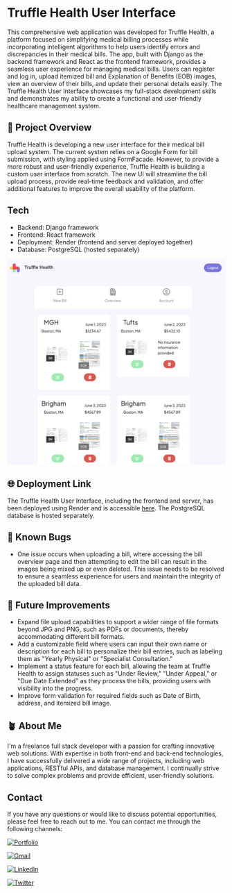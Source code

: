 # Truffle Health User Interface

This comprehensive web application was developed for Truffle Health, a platform focused on simplifying medical billing processes while incorporating intelligent algorithms to help users identify errors and discrepancies in their medical bills. The app, built with Django as the backend framework and React as the frontend framework, provides a seamless user experience for managing medical bills. Users can register and log in, upload itemized bill and Explanation of Benefits (EOB) images, view an overview of their bills, and update their personal details easily. The Truffle Health User Interface showcases my full-stack development skills and demonstrates my ability to create a functional and user-friendly healthcare management system.

## 🚀 Project Overview

Truffle Health is developing a new user interface for their medical bill upload system. The current system relies on a Google Form for bill submission, with styling applied using FormFacade. However, to provide a more robust and user-friendly experience, Truffle Health is building a custom user interface from scratch. The new UI will streamline the bill upload process, provide real-time feedback and validation, and offer additional features to improve the overall usability of the platform.

## Tech

- Backend: Django framework
- Frontend: React framework
- Deployment: Render (frontend and server deployed together)
- Database: PostgreSQL (hosted separately)

![Preview Image](ReadMe-images/Preview.jpg)

## 🌐 Deployment Link

The Truffle Health User Interface, including the frontend and server, has been deployed using Render and is accessible [here](https://medical-bills.onrender.com/). The PostgreSQL database is hosted separately.

## 🐛 Known Bugs

- One issue occurs when uploading a bill, where accessing the bill overview page and then attempting to edit the bill can result in the images being mixed up or even deleted. This issue needs to be resolved to ensure a seamless experience for users and maintain the integrity of the uploaded bill data.

## 🚀 Future Improvements

- Expand file upload capabilities to support a wider range of file formats beyond JPG and PNG, such as PDFs or documents, thereby accommodating different bill formats.
- Add a customizable field where users can input their own name or description for each bill to personalize their bill entries, such as labeling them as "Yearly Physical" or "Specialist Consultation."
- Implement a status feature for each bill, allowing the team at Truffle Health to assign statuses such as "Under Review," "Under Appeal," or "Due Date Extended" as they process the bills, providing users with visibility into the progress.
- Improve form validation for required fields such as Date of Birth, address, and itemized bill image.

## 🪴 About Me
I'm a freelance full stack developer with a passion for crafting innovative web solutions. With expertise in both front-end and back-end technologies, I have successfully delivered a wide range of projects, including web applications, RESTful APIs, and database management. I continually strive to solve complex problems and provide efficient, user-friendly solutions.

## Contact

If you have any questions or would like to discuss potential opportunities, please feel free to reach out to me. You can contact me  through the following channels:

[![Portfolio](https://img.shields.io/badge/Portfolio-000?style=for-the-badge&logo=ko-fi&logoColor=white)](https://kdshea.com/)

<a href="mailto:daishea@gmail.com"><img src="https://img.shields.io/badge/Gmail-D14836?style=for-the-badge&logo=gmail&logoColor=white" alt="Gmail"></a>

[![LinkedIn](https://img.shields.io/badge/LinkedIn-0A66C2?style=for-the-badge&logo=linkedin&logoColor=white)](https://www.linkedin.com/in/kdshea/)

[![Twitter](https://img.shields.io/badge/Twitter-1DA1F2?style=for-the-badge&logo=twitter&logoColor=white)](https://twitter.com/@kd_shea)
